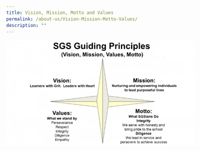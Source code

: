 ```yaml
---
title: Vision, Mission, Motto and Values
permalink: /about-us/Vision-Mission-Motto-Values/
description: ""
---
```

![](/images/SGS-Vision-Mission-768x432.png)